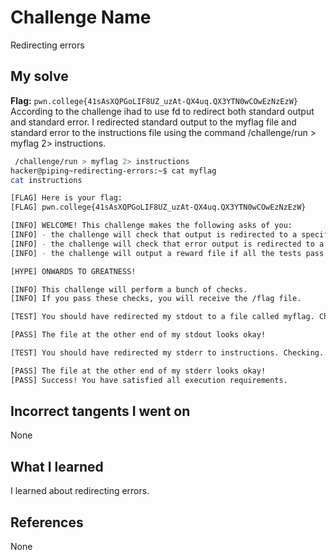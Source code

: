 # Challenge Name
Redirecting errors

## My solve
**Flag:** `pwn.college{41sAsXQPGoLIF8UZ_uzAt-QX4uq.QX3YTN0wCOwEzNzEzW}`
According to the challenge ihad to use fd to redirect both standard output and standard error.  I redirected standard output to the myflag file and standard error  to the instructions file using the command /challenge/run > myflag 2> instructions.

```bash
 /challenge/run > myflag 2> instructions
hacker@piping~redirecting-errors:~$ cat myflag
cat instructions

[FLAG] Here is your flag:
[FLAG] pwn.college{41sAsXQPGoLIF8UZ_uzAt-QX4uq.QX3YTN0wCOwEzNzEzW}

[INFO] WELCOME! This challenge makes the following asks of you:
[INFO] - the challenge will check that output is redirected to a specific file path : myflag
[INFO] - the challenge will check that error output is redirected to a specific file path : instructions
[INFO] - the challenge will output a reward file if all the tests pass : /flag

[HYPE] ONWARDS TO GREATNESS!

[INFO] This challenge will perform a bunch of checks.
[INFO] If you pass these checks, you will receive the /flag file.

[TEST] You should have redirected my stdout to a file called myflag. Checking...

[PASS] The file at the other end of my stdout looks okay!

[TEST] You should have redirected my stderr to instructions. Checking...

[PASS] The file at the other end of my stderr looks okay!
[PASS] Success! You have satisfied all execution requirements.
```
## Incorrect tangents I went on
None

## What I learned
I learned about redirecting errors.

## References 
None
